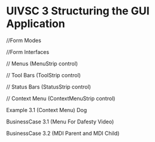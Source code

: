 # UIVSC 3 Structuring the GUI Application

//Form Modes

//Form Interfaces

// Menus (MenuStrip control)

// Tool Bars (ToolStrip control)

// Status Bars (StatusStrip control)

// Context Menu (ContextMenuStrip control)

Example 3.1 (Context Menu) Dog

BusinessCase 3.1 (Menu For Dafesty Video)

BusinessCase 3.2 (MDI Parent and MDI Child)
